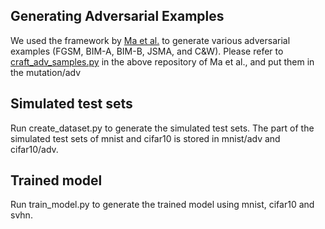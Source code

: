 ## Generating Adversarial Examples

We used the framework by [Ma et al.](https://github.com/xingjunm/lid_adversarial_subspace_detection) to generate various adversarial examples (FGSM, BIM-A, BIM-B, JSMA, and C&W). Please refer to [craft_adv_samples.py](https://github.com/xingjunm/lid_adversarial_subspace_detection/blob/master/craft_adv_examples.py) in the above repository of Ma et al., and put them in the mutation/adv

## Simulated test sets
Run create_dataset.py to generate the simulated test sets.
The part of the simulated test sets of mnist and cifar10 is stored in mnist/adv and cifar10/adv.

## Trained model
Run train_model.py to generate the trained model using mnist, cifar10 and svhn.
